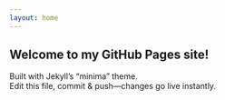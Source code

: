 ```yaml
---
layout: home
---
```

## Welcome to my GitHub Pages site!

Built with Jekyll’s “minima” theme.  
Edit this file, commit & push—changes go live instantly.
